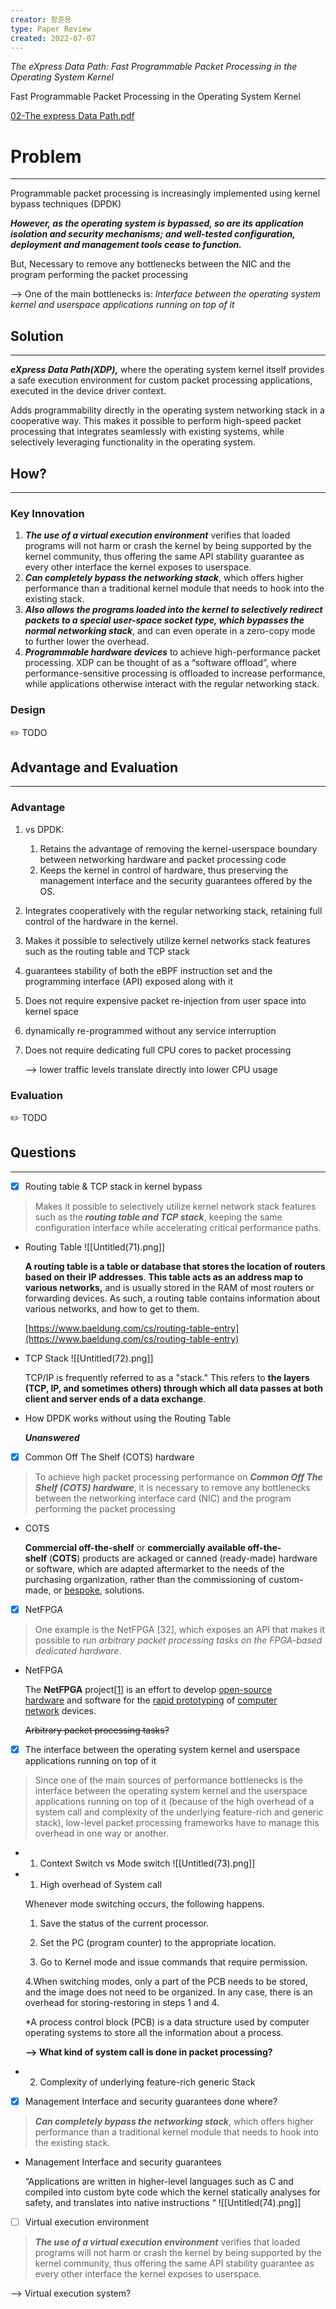```yaml
---
creator: 황준용
type: Paper Review
created: 2022-07-07
---
```

_The eXpress Data Path: Fast Programmable Packet Processing in the Operating System Kernel_

Fast Programmable Packet Processing in the Operating System Kernel

[02-The express Data Path.pdf](https://s3-us-west-2.amazonaws.com/secure.notion-static.com/31b60a9f-105c-43f0-8370-5506666b99d9/02-The_express_Data_Path.pdf)

# Problem

---

Programmable packet processing is increasingly implemented using kernel bypass techniques (DPDK)

_**However, as the operating system is bypassed, so are its application isolation and security mechanisms; and well-tested configuration, deployment and management tools cease to function.**_

But, Necessary to remove any bottlenecks between the NIC and the program performing the packet processing

—> One of the main bottlenecks is: _Interface between the operating system kernel and userspace applications running on top of it_

## Solution

---

_**eXpress Data Path(XDP),**_ where the operating system kernel itself provides a safe execution environment for custom packet processing applications, executed in the device driver context.

Adds programmability directly in the operating system networking stack in a cooperative way. This makes it possible to perform high-speed packet processing that integrates seamlessly with existing systems, while selectively leveraging functionality in the operating system.

## How?

---

### Key Innovation

1. _**The use of a virtual execution environment**_ verifies that loaded programs will not harm or crash the kernel by being supported by the kernel community, thus offering the same API stability guarantee as every other interface the kernel exposes to userspace.
2. _**Can completely bypass the networking stack**_, which offers higher performance than a traditional kernel module that needs to hook into the existing stack.
3. _**Also allows the programs loaded into the kernel to selectively redirect packets to a special user-space socket type, which bypasses the normal networking stack**_, and can even operate in a zero-copy mode to further lower the overhead.
4. _**Programmable hardware devices**_ to achieve high-performance packet processing. XDP can be thought of as a “software offload”, where performance-sensitive processing is offloaded to increase performance, while applications otherwise interact with the regular networking stack.

### Design

✏️ TODO

## Advantage and Evaluation

---

### Advantage

1. vs DPDK:
    
    1. Retains the advantage of removing the kernel-userspace boundary between networking hardware and packet processing code
    2. Keeps the kernel in control of hardware, thus preserving the management interface and the security guarantees offered by the OS.
2. Integrates cooperatively with the regular networking stack, retaining full control of the hardware in the kernel.
    
3. Makes it possible to selectively utilize kernel networks stack features such as the routing table and TCP stack
    
4. guarantees stability of both the eBPF instruction set and the programming interface (API) exposed along with it
    
5. Does not require expensive packet re-injection from user space into kernel space
    
6. dynamically re-programmed without any service interruption
    
7. Does not require dedicating full CPU cores to packet processing
    
    —> lower traffic levels translate directly into lower CPU usage
    

### Evaluation

✏️ TODO

## Questions

---

- [x] Routing table & TCP stack in kernel bypass

> Makes it possible to selectively utilize kernel network stack features such as the _**routing table and TCP stack**_, keeping the same configuration interface while accelerating critical performance paths.

- Routing Table
    ![[Untitled(71).png]]
    
    
    **A routing table is a table or database that stores the location of routers based on their IP addresses**. **This table acts as an address map to various networks,** and is usually stored in the RAM of most routers or forwarding devices. As such, a routing table contains information about various networks, and how to get to them.
    
    [https://www.baeldung.com/cs/routing-table-entry](https://www.baeldung.com/cs/routing-table-entry)
    
- TCP Stack
    ![[Untitled(72).png]]
    
    
    TCP/IP is frequently referred to as a "stack." This refers to **the layers (TCP, IP, and sometimes others) through which all data passes at both client and server ends of a data exchange**.
    
- How DPDK works without using the Routing Table
    
    _**Unanswered**_
    
- [x] Common Off The Shelf (COTS) hardware
    

> To achieve high packet processing performance on _**Common Off The Shelf (COTS) hardware**_, it is necessary to remove any bottlenecks between the networking interface card (NIC) and the program performing the packet processing

- COTS
    
    **Commercial off-the-shelf** or **commercially available off-the-shelf** (**COTS**) products are ackaged or canned (ready-made) hardware or software, which are adapted aftermarket to the needs of the purchasing organization, rather than the commissioning of custom-made, or [bespoke](https://en.wikipedia.org/wiki/Bespoke), solutions.
    
- [x] NetFPGA
    

> One example is the NetFPGA [32], which exposes an API that makes it possible to _run arbitrary packet processing tasks on the FPGA-based dedicated hardware_.

- NetFPGA
    
    The **NetFPGA** project[[1]](https://en.wikipedia.org/wiki/NetFPGA#cite_note-1) is an effort to develop [open-source hardware](https://en.wikipedia.org/wiki/Open-source_hardware) and software for the [rapid prototyping](https://en.wikipedia.org/wiki/Rapid_prototyping) of [computer network](https://en.wikipedia.org/wiki/Computer_network) devices.
    
    ~~Arbitrary packet processing tasks?~~
    
- [x] The interface between the operating system kernel and userspace applications running on top of it
    

> Since one of the main sources of performance bottlenecks is the interface between the operating system kernel and the userspace applications running on top of it (because of the high overhead of a system call and complexity of the underlying feature-rich and generic stack), low-level packet processing frameworks have to manage this overhead in one way or another.

- 1. Context Switch vs Mode switch
    ![[Untitled(73).png]]
    
    
- 1. High overhead of System call
    
    Whenever mode switching occurs, the following happens.
    
    1. Save the status of the current processor.
        
    2. Set the PC (program counter) to the appropriate location.
        
    3. Go to Kernel mode and issue commands that require permission.
        
    
    4.When switching modes, only a part of the PCB needs to be stored, and the image does not need to be organized. In any case, there is an overhead for storing-restoring in steps 1 and 4.
    
    *A process control block (PCB) is a data structure used by computer operating systems to store all the information about a process.
    
    **—> What kind of system call is done in packet processing?**
    
- 2. Complexity of underlying feature-rich generic Stack
- [x] Management Interface and security guarantees done where?
    

> _**Can completely bypass the networking stack**_, which offers higher performance than a traditional kernel module that needs to hook into the existing stack.

- Management Interface and security guarantees
    
    “Applications are written in higher-level languages such as C and compiled into custom byte code which the kernel statically analyses for safety, and translates into native instructions “
    ![[Untitled(74).png]]
    
    
- [ ] Virtual execution environment
    

> _**The use of a virtual execution environment**_ verifies that loaded programs will not harm or crash the kernel by being supported by the kernel community, thus offering the same API stability guarantee as every other interface the kernel exposes to userspace.

—> Virtual execution system?